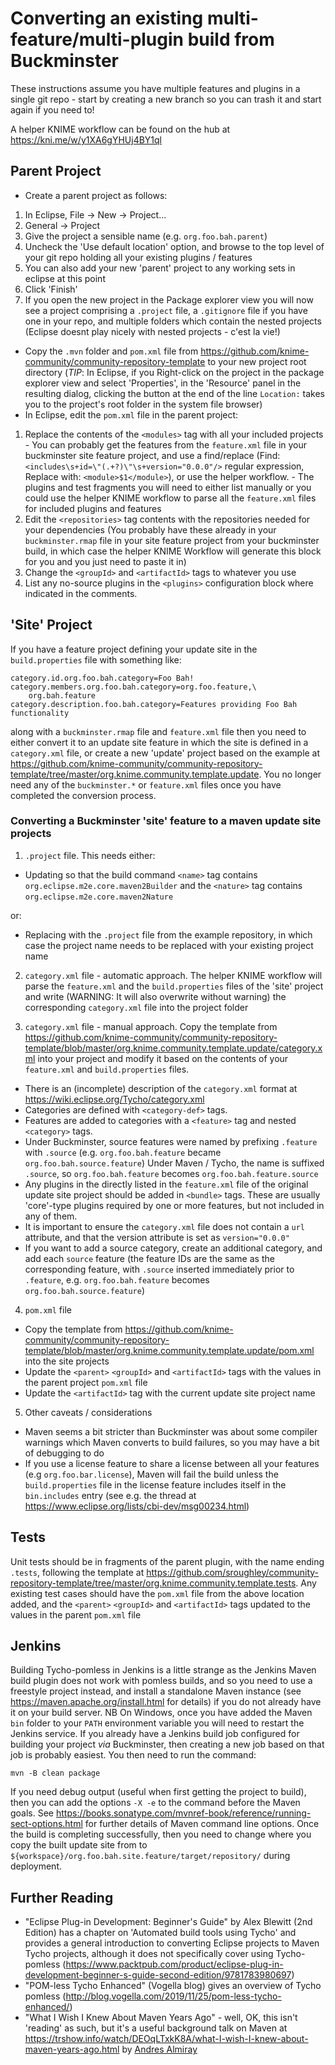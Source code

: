 # Converting an existing multi-feature/multi-plugin build from Buckminster

These instructions assume you have multiple features and plugins in a single git repo - start by creating a new branch so you can trash it and start again if you need to!

A helper KNIME workflow can be found on the hub at https://kni.me/w/y1XA6gYHUj4BY1ql

## Parent Project
*  Create a parent project as follows:
  1. In Eclipse, File -> New -> Project...
  2. General -> Project
  3. Give the project a sensible name (e.g. `org.foo.bah.parent`)
  4. Uncheck the 'Use default location' option, and browse to the top level of your git repo holding all your existing plugins / features
  5. You can also add your new 'parent' project to any working sets in eclipse at this point
  6. Click 'Finish'
  7. If you open the new project in the Package explorer view you will now see a project comprising a `.project` file, a `.gitignore` file if you have one in your repo, and multiple folders which contain the nested projects (Eclipse doesnt play nicely with nested projects - c'est la vie!)
*  Copy the `.mvn` folder and `pom.xml` file from https://github.com/knime-community/community-repository-template to your new project root directory (*TIP*: In Eclipse, if you Right-click on the project in the package explorer view and select 'Properties', in the 'Resource' panel in the resulting dialog, clicking the button at the end of the line `Location:` takes you to the project's root folder in the system file browser)
*  In Eclipse, edit the `pom.xml` file in the parent project:
  1. Replace the contents of the `<modules>` tag with all your included projects
    - You can probably get the features from the `feature.xml` file in your buckminster site feature project, and use a find/replace (Find: `<includes\s+id=\"(.+?)\"\s+version="0.0.0"/>` regular expression, Replace with: `<module>$1</module>`), or use the helper workflow.
    - The plugins and test fragments you will need to either list manually or you could use the helper KNIME workflow to parse all the `feature.xml` files for included plugins and features
  2. Edit the `<repositories>` tag contents with the repositories needed for your dependencies (You probably have these already in your `buckminster.rmap` file in your site feature project from your buckminster build, in which case the helper KNIME Workflow will generate this block for you and you just need to paste it in)
  3. Change the `<groupId>` and `<artifactId>` tags to whatever you use
  4. List any no-source plugins in the `<plugins>` configuration block where indicated in the comments.

## 'Site' Project
If you have a feature project defining your update site in the `build.properties` file with something like:
```
category.id.org.foo.bah.category=Foo Bah!
category.members.org.foo.bah.category=org.foo.feature,\
	org.bah.feature
category.description.foo.bah.category=Features providing Foo Bah functionality
```
along with a `buckminster.rmap` file and `feature.xml` file then you need to either convert it to an update site feature in which the site is defined in a `category.xml` file, or create a new 'update' project based on the example at https://github.com/knime-community/community-repository-template/tree/master/org.knime.community.template.update. You no longer need any of the `buckminster.*` or `feature.xml` files once you have completed the conversion process.

### Converting a Buckminster 'site' feature to a maven update site projects
1. `.project` file.  This needs either:
  - Updating so that the build command `<name>` tag contains `org.eclipse.m2e.core.maven2Builder` and the `<nature>` tag contains `org.eclipse.m2e.core.maven2Nature`

  or:
  - Replacing with the `.project` file from the example repository, in which case the project name needs to be replaced with your existing project name

2. `category.xml` file - automatic approach.  The helper KNIME workflow will parse the `feature.xml` and the `build.properties` files of the 'site' project and write (WARNING: It will also overwrite without warning) the corresponding `category.xml` file into the project folder

3. `category.xml` file - manual approach. Copy the template from https://github.com/knime-community/community-repository-template/blob/master/org.knime.community.template.update/category.xml into your project and modify it based on the contents of your `feature.xml` and `build.properties` files.
  - There is an (incomplete) description of the `category.xml` format at https://wiki.eclipse.org/Tycho/category.xml
  - Categories are defined with `<category-def>` tags.
  - Features are added to categories with a `<feature>` tag and nested `<category>` tags.
  - Under Buckminster, source features were named by prefixing `.feature` with `.source` (e.g. `org.foo.bah.feature` became `org.foo.bah.source.feature`)  Under Maven / Tycho, the name is suffixed `.source`, so `org.foo.bah.feature` becomes `org.foo.bah.feature.source`
  - Any plugins in the directly listed in the `feature.xml` file of the original update site project should be added in `<bundle>` tags.  These are usually 'core'-type plugins required by one or more features, but not included in any of them.
  - It is important to ensure the `category.xml` file does not contain a `url` attribute, and that the version attribute is set as `version="0.0.0"`
  - If you want to add a source category, create an additional category, and add each `source` feature (the feature IDs are the same as the corresponding feature, with `.source` inserted immediately prior to `.feature`, e.g. `org.foo.bah.feature` becomes `org.foo.bah.source.feature`)

4. `pom.xml` file
  - Copy the template from https://github.com/knime-community/community-repository-template/blob/master/org.knime.community.template.update/pom.xml into the site projects
  - Update the `<parent>` `<groupId>` and `<artifactId>` tags with the values in the parent project `pom.xml` file
  - Update the `<artifactId>` tag with the current update site project name

5. Other caveats / considerations
  * Maven seems a bit stricter than Buckminster was about some compiler warnings which Maven converts to build failures, so you may have a bit of debugging to do
  * If you use a license feature to share a license between all your features (e.g `org.foo.bar.license`), Maven will fail the build unless the `build.properties` file in the license feature includes itself in the `bin.includes` entry (see e.g. the thread at https://www.eclipse.org/lists/cbi-dev/msg00234.html)

## Tests
Unit tests should be in fragments of the parent plugin, with the name ending `.tests`, following the template at https://github.com/sroughley/community-repository-template/tree/master/org.knime.community.template.tests.
Any existing test cases should have the `pom.xml` file from the above location added, and the `<parent>` `<groupId>` and `<artifactId>` tags updated to the values in the parent `pom.xml` file

## Jenkins
Building Tycho-pomless in Jenkins is a little strange as the Jenkins Maven build plugin does not work with pomless builds, and so you need to use a freestyle project instead, and install a standalone Maven instance (see https://maven.apache.org/install.html for details) if you do not already have it on your build server. NB On Windows, once you have added the Maven `bin` folder to your `PATH` environment variable you will need to restart the Jenkins service.  If you already have a Jenkins build job configured for building your project _via_ Buckminster, then creating a new job based on that job is probably easiest.  You then need to run the command:
```
mvn -B clean package
```
If you need debug output (useful when first getting the project to build), then you can add the options `-X -e` to the command before the Maven goals. See https://books.sonatype.com/mvnref-book/reference/running-sect-options.html for further details of Maven command line options.
Once the build is completing successfully, then you need to change where you copy the built update site from to `${workspace}/org.foo.bah.site.feature/target/repository/` during deployment.

## Further Reading
* "Eclipse Plug-in Development: Beginner's Guide" by Alex Blewitt (2nd Edition) has a chapter on 'Automated build tools using Tycho' and provides a general introduction to converting Eclipse projects to Maven Tycho projects, although it does not specifically cover using Tycho-pomless (https://www.packtpub.com/product/eclipse-plug-in-development-beginner-s-guide-second-edition/9781783980697)
* "POM-less Tycho Enhanced" (Vogella blog) gives an overview of Tycho pomless (http://blog.vogella.com/2019/11/25/pom-less-tycho-enhanced/)
* "What I Wish I Knew About Maven Years Ago" - well, OK, this isn't 'reading' as such, but it's a useful background talk on Maven at https://trshow.info/watch/DEOqLTxkK8A/what-I-wish-I-knew-about-maven-years-ago.html by [Andres Almiray](http://andresalmiray.com/)
